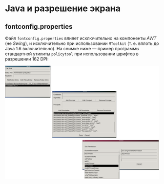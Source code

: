 # Java и разрешение экрана
## fontconfig.properties

Файл `fontconfig.properties` влияет исключительно на компоненты _AWT_ (не _Swing_), и исключительно при использовании `MToolkit` (т. е. вплоть до Java 1.6 включительно). На снимке ниже &mdash; пример программы стандартной утилиты `policytool` при использовании шрифтов в разрешении 162 DPI:

![`policytool`](images/keytool.png)
